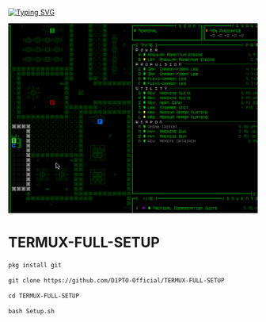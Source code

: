 [![Typing SVG](https://readme-typing-svg.herokuapp.com?font=Neuton&size=25&color=30FF40&background=000000&center=true&vCenter=true&width=360&height=60&lines=Hello+World%2C+I'm+MR.DIPTO+Here;Today+I+will+tell+you;Please+Follow+My+GitHub+;TERMUX-FULL-SETUP+🐉;So+Let's+Enjoy+Everybody+🔥+🐉+)](https://git.io/typing-svg)


![Alt text](https://github.com/MRVIVEK-CODER/MRVIVEK-CODER/raw/main/md7Oqrf.gif)


# TERMUX-FULL-SETUP

`pkg install git`

`git clone https://github.com/D1PTO-Official/TERMUX-FULL-SETUP`

`cd TERMUX-FULL-SETUP`

`bash Setup.sh`

